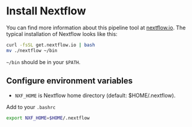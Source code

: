# Install Nextflow
You can find more information about this pipeline tool at [nextflow.io](http://www.nextflow.io/). The typical installation of Nextflow looks like this:
```bash
curl -fsSL get.nextflow.io | bash
mv ./nextflow ~/bin
```
`~/bin` should be in your `$PATH`.

## Configure environment variables
- `NXF_HOME` is Nextflow home directory (default: $HOME/.nextflow).

Add to your `.bashrc`
```bash
export NXF_HOME=$HOME/.nextflow
```
